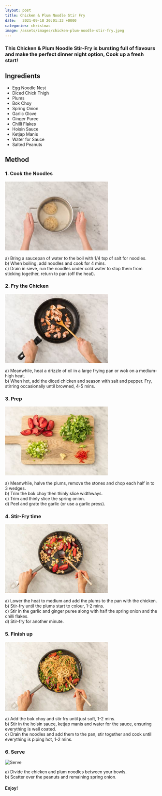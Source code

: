 ```yaml
---
layout: post
title: Chicken & Plum Noodle Stir Fry
date:   2021-09-18 20:01:33 +0000
categories: christmas
image: /assets/images/chicken-plum-noodle-stir-fry.jpeg
---
```



### This Chicken & Plum Noodle Stir-Fry is bursting full of flavours and make the perfect dinner night option, Cook up a fresh start!

## Ingredients

* Egg Noodle Nest
* Diced Chick Thigh
* Plums
* Bok Choy
* Spring Onion
* Garlic Glove
* Ginger Puree
* Chilli Flakes
* Hoisin Sauce
* Ketjap Manis
* Water for Sauce
* Salted Peanuts


## Method

### 1. Cook the Noodles

![Cook the noodles](/assets/images/cpnst-step-1.jpeg "Cook the Noodles")

a) Bring a saucepan of water to the boil with 1/4 tsp of salt for noodles.  
b) When boiling, add noodles and cook for 4 mins.  
c) Drain in sieve, run the noodles under cold water to stop them from sticking together, return to pan (off the heat).  

### 2. Fry the Chicken  

![Fry the Noodles](/assets/images/cpnst-step-2.jpeg "Fry the Chicken")

a) Meanwhile, heat a drizzle of oil in a large frying pan or wok on a medium-high heat.  
b) When hot, add the diced chicken and season with salt and pepper. Fry, stirring occasionally until browned, 4-5 mins.  

### 3. Prep

![Prep](/assets/images/cpnst-step-3.jpeg "Prep")

a) Meanwhile, halve the plums, remove the stones and chop each half in to 3 wedges.  
b) Trim the bok choy then thinly slice widthways.  
c) Trim and thinly slice the spring onion.  
d) Peel and grate the garlic (or use a garlic press).  

### 4. Stir-Fry time  

![Stir-Fry Time](/assets/images/cpnst-step-4.jpeg "Stir-Fry Time")

a) Lower the heat to medium and add the plums to the pan with the chicken.  
b) Stir-fry until the plums start to colour, 1-2 mins.  
c) Stir in the garlic and ginger puree along with half the spring onion and the chilli flakes.  
d) Stir-fry for another minute.  

### 5. Finish up  

![Finish Up](/assets/images/cpnst-step-5.jpeg "Finish Up")

a) Add the bok choy and stir fry until just soft, 1-2 mins.  
b) Stir in the hoisin sauce, ketjap manis and water for the sauce, ensuring everything is well coated.  
c) Drain the noodles and add them to the pan, stir together and cook until everything is piping hot, 1-2 mins.  

### 6. Serve  

![Serve](/assets/images/cpnst-step-1.6peg "Serve")

a) Divide the chicken and plum noodles between your bowls.  
b) Scatter over the peanuts and remaining spring onion.  

#### Enjoy!  
